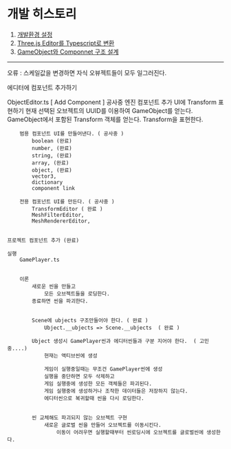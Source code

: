 # 개발 히스토리

001. [개발환경 설정](./histories/001.md)
002. [Three.js Editor를 Typescript로 변환](./histories/002.md)
003. [GameObject와 Componnet 구조 설계](./histories/003.md)

----------------------------------------

오류 :
    스케일값을 변경하면 자식 오뷰젝트들이 모두 일그러진다.


에디터에 컴포넌트 추가하기

ObjectEditor.ts
    [ Add Component ] 공사중
    엔진 컴포넌트 추가
        UI에 Transform 표현하기
            현재 선택된 오브젝트의 UUID를 이용하여 GameObject를 얻는다.
            GameObject에서 포함된 Transform 객체를 얻는다.
            Transform을 표현한다.

        범용 컴포넌트 UI를 만들어낸다. ( 공사중 )
            boolean (완료)
            number, (완료)
            string, (완료)
            array, (완료)
            object, (완료)
            vector3,
            dictionary
            component link

        전용 컴포넌트 UI를 만든다. ( 공사중 )
            TransformEditor ( 완료 )
            MeshFilterEditor,
            MeshRendererEditor,


    프로젝트 컴포넌트 추가 (완료)

    실행
        GamePlayer.ts


        이론
            새로운 씬을 만들고
                모든 오브젝트들을 로딩한다.
            종료하면 씬을 파괴한다.


            Scene에 ubjects 구조만들어야 한다. ( 완료 )
                Ubject.__ubjects => Scene.__ubjects  ( 완료 )

            Ubject 생성시 GamePlayer씬과 에디터씬들과 구분 지어야 한다.  ( 고민중....)
                현재는 액티브씬에 생성

                게임이 실행중일때는 무조건 GamePlayer씬에 생성
                실행을 중단하면 모두 삭제하고
                게임 실행중에 생성한 모든 객체들은 파괴된다.
                게임 실행중에 생성하거나 조작한 데이터들은 저장하지 않는다.
                에디터씬으로 복귀할때 씬을 다시 로딩한다.


            씬 교체해도 파괴되지 않는 오브젝트 구현
                새로운 글로벌 씬을 만들어 오브젝트를 이동시킨다.
                    이동이 어려우면 실행할때부터 씬로딩시에 오브젝트를 글로벌씬에 생성한다.







